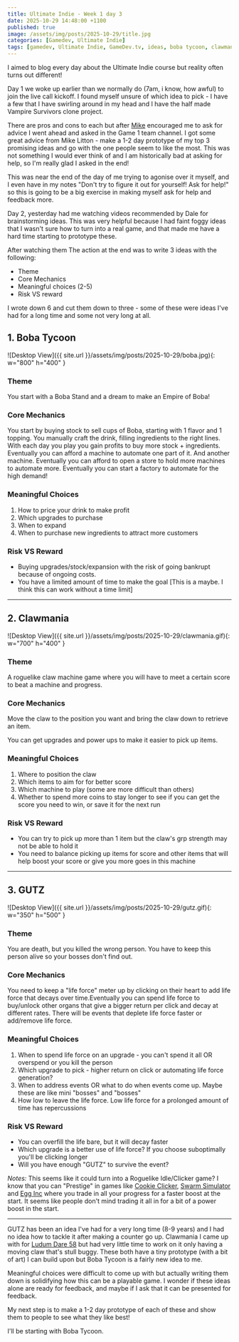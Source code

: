 ```yaml
---
title: Ultimate Indie - Week 1 day 3
date: 2025-10-29 14:48:00 +1100
published: true
image: /assets/img/posts/2025-10-29/title.jpg
categories: [Gamedev, Ultimate Indie]
tags: [gamedev, Ultimate Indie, GameDev.tv, ideas, boba tycoon, clawmania, gutz]
---
```

I aimed to blog every day about the Ultimate Indie course but reality often turns out different!

Day 1 we woke up earlier than we normally do (7am, i know, how awful) to join the live call kickoff. I found myself unsure of which idea to pick - I have a few that I have swirling around in my head and I have the half made Vampire Survivors clone project.

There are pros and cons to each but after [Mike](https://scoutski.github.io/) encouraged me to ask for advice I went ahead and asked in the Game 1 team channel. I got some great advice from Mike Litton - make a 1-2 day prototype of my top 3 promising ideas and go with the one people seem to like the most. This was not something I would ever think of and I am historically bad at asking for help, so I'm really glad I asked in the end!

This was near the end of the day of me trying to agonise over it myself, and I even have in my notes "Don't try to figure it out for yourself! Ask for help!" so this is going to be a big exercise in making myself ask for help and feedback more.

Day 2, yesterday had me watching videos recommended by Dale for brainstorming ideas. This was very helpful because I had faint foggy ideas that I wasn't sure how to turn into a real game, and that made me have a hard time starting to prototype these.

After watching them The action at the end was to write 3 ideas with the following:

- Theme
- Core Mechanics
- Meaningful choices (2-5)
- Risk VS reward

I wrote down 6 and cut them down to three - some of these were ideas I've had for a long time and some not very long at all.

## 1. Boba Tycoon

![Desktop View]({{ site.url }}/assets/img/posts/2025-10-29/boba.jpg){: w="800" h="400" }

### Theme
You start with a Boba Stand and a dream to make an Empire of Boba!

### Core Mechanics
You start by buying stock to sell cups of Boba, starting with 1 flavor and 1 topping. You manually craft the drink, filling ingredients to the right lines. With each day you play you gain profits to buy more stock + ingredients. Eventually you can afford a machine to automate one part of it. And another machine. Eventually you can afford to open a store to hold more machines to automate more. Eventually you can start a factory to automate for the high demand!

### Meaningful Choices
1. How to price your drink to make profit
2. Which upgrades to purchase
3. When to expand
4. When to purchase new ingredients to attract more customers

### Risk VS Reward
- Buying upgrades/stock/expansion with the risk of going bankrupt because of ongoing costs.
- You have a limited amount of time to make the goal [This is a maybe. I think this can work without a time limit]

---

## 2. Clawmania

![Desktop View]({{ site.url }}/assets/img/posts/2025-10-29/clawmania.gif){: w="700" h="400" }

### Theme
A roguelike claw machine game where you will have to meet a certain score to beat a machine and progress.

### Core Mechanics
Move the claw to the position you want and bring the claw down to retrieve an item.

You can get upgrades and power ups to make it easier to pick up items.

### Meaningful Choices
1. Where to position the claw
2. Which items to aim for for better score
3. Which machine to play (some are more difficult than others)
4. Whether to spend more coins to stay longer to see if you can get the score you need to win, or save it for the next run

### Risk VS Reward
- You can try to pick up more than 1 item but the claw's grp strength may not be able to hold it
- You need to balance picking up items for score and other items that will help boost your score or give you more goes in this machine

---

## 3. GUTZ

![Desktop View]({{ site.url }}/assets/img/posts/2025-10-29/gutz.gif){: w="350" h="500" }

### Theme
You are death, but you killed the wrong person. You have to keep this person alive so your bosses don't find out.

### Core Mechanics
You need to keep a "life force" meter up by clicking on their heart to add life force that decays over time.Eventually you can spend life force to buy/unlock other organs that give a bigger return per click and decay at different rates. There will be events that deplete life force faster or add/remove life force.

### Meaningful Choices
1. When to spend life force on an upgrade - you can't spend it all OR overspend or you kill the person
2. Which upgrade to pick - higher return on click or automating life force generation?
3. When to address events OR what to do when events come up. Maybe these are like mini "bosses" and "bosses"
4. How low to leave the life force. Low life force for a prolonged amount of time has repercussions

### Risk VS Reward
- You can overfill the life bare, but it will decay faster
- Which upgrade is a better use of life force? If you choose suboptimally you'll be clicking longer
- Will you have enough "GUTZ" to survive the event?

*Notes:* This seems like it could turn into a Roguelike Idle/Clicker game? I know that you can "Prestige" in games like [Cookie Clicker](https://orteil.dashnet.org/cookieclicker/), [Swarm Simulator](https://www.swarmsim.com/) and [Egg Inc](https://play.google.com/store/apps/details?id=com.auxbrain.egginc&hl=en_AU) where you trade in all your progress for a faster boost at the start. It seems like people don't mind trading it all in for a bit of a power boost in the start.

---

GUTZ has been an idea I've had for a very long time (8-9 years) and I had no idea how to tackle it after making a counter go up. Clawmania I came up with for [Ludum Dare 58](https://ldjam.com/events/ludum-dare/58/clawmania-unfinished) but had very little time to work on it only having a moving claw that's stull buggy. These both have a tiny prototype (with a bit of art) I can build upon but Boba Tycoon is a fairly new idea to me.

Meaningful choices were difficult to come up with but actually writing them down is solidifying how this can be a playable game. I wonder if these ideas alone are ready for feedback, and maybe if I ask that it can be presented for feedback.

My next step is to make a 1-2 day prototype of each of these and show them to people to see what they like best! 

I'll be starting with Boba Tycoon.
